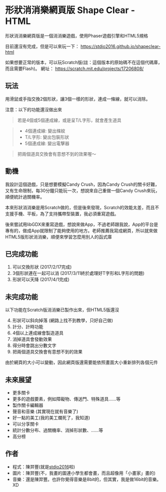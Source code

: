 # 形狀消消樂網頁版 Shape Clear - HTML
形狀消消樂網頁版是一個消消樂遊戲，使用Phaser遊戲引擎和HTML5規格

目前還沒有完成，但是可以來玩一下： <https://stdio2016.github.io/shapeclear-html>

如果想要正常的版本，可以玩Scratch版(註：這個版本的原始碼不在這個代碼庫，而且需要Flash)。
網址： https://scratch.mit.edu/projects/17206808/

## 玩法

用滑鼠或手指交換2個形狀，讓3個一樣的形狀，連成一條線，就可以消除。

注意：以下的功能還沒做出來

> 若是4個或5個連成線，或是呈T/L字形，就會產生道具

> * 4個連成線: 變出條紋
> * T/L字形: 變出包裝形狀
> * 5個連成線: 變出電擊器

> 把兩個道具交換會有意想不到的效果喔～

## 動機
我設計這個遊戲，只是想要模擬Candy Crush，因為Candy Crush的關卡好難，又有生命限制，每30分鐘只能玩一次，想說來自己重做一個Candy Crush來玩，順便統計過關機率。

本來形狀消消樂是用Scratch做的，但是後來發現，Scratch的效能太差，而且不支援手機、平板，為了支持攜帶型裝置，我必須重寫遊戲。

後來嘗試用libGDX來重寫遊戲，想說來做App，不過老師跟我說，App的平台是專有的，做成App就限制了能夠使用的地方。老師推薦我寫成網頁，所以就來做HTML5版形狀消消樂，順便來學習怎麼用別人的函式庫

## 已完成功能

1. 可以交換形狀 (2017/2/17完成)
2. 3個形狀連在一起可以消 (2017/3/11終於處理好T字形和L字形的問題)
3. 形狀可以天降 (2017/4/1完成)

## 未完成功能

以下功能在Scratch版消消樂已製作出來，但HTML5版還沒

4. 形狀可以斜向掉落 (網路上找不到教學，只好自己做)
5. 計分、計時功能
6. 4個以上連成線會製造道具
7. 消掉道具會發動效果
8. 得分時會跳出分數文字
9. 把兩個道具交換會有意想不到的效果

由於網頁的大小可以變動，因此網頁版還需要能依照畫面大小重新排列各個元件

## 未來展望

* 更多關卡
* 更多的遊戲要素，例如障礙物、傳送門、特殊道具……等
* 製作關卡編輯器
* 聲音和音樂 (其實現在就有音樂了)
* 好一點的美工(我的美工爛死了，我知道)
* 可以分享關卡
* 統計分數分布、過關機率、消掉形狀數、……等
* 高分榜

## 作者
* 程式：陳羿豐(就是[stdio2016](https://www.github.com/stdio2016)啦)
* 圖片：陳羿豐(不，我畫的圖連小學生都會畫，而且超像用「小畫家」畫的)
* 音樂：還是陳羿豐。也許你覺得音樂是8bit的，但其實，我是做16bit的音樂。XD
